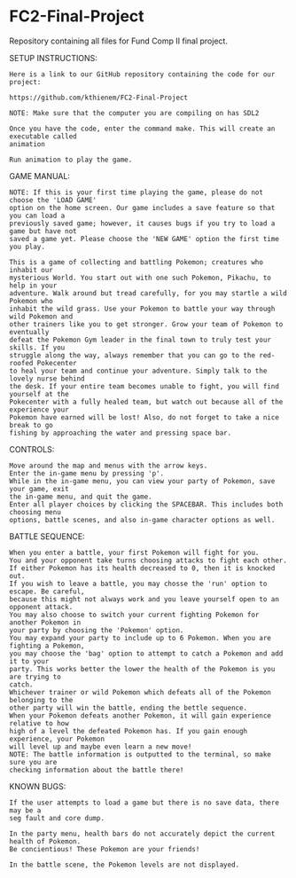 # FC2-Final-Project
Repository containing all files for Fund Comp II final project.

SETUP INSTRUCTIONS:

	Here is a link to our GitHub repository containing the code for our project:

	https://github.com/kthienem/FC2-Final-Project

	NOTE: Make sure that the computer you are compiling on has SDL2

	Once you have the code, enter the command make. This will create an executable called
	animation

	Run animation to play the game. 

GAME MANUAL:

	NOTE: If this is your first time playing the game, please do not choose the 'LOAD GAME'
	option on the home screen. Our game includes a save feature so that you can load a 
	previously saved game; however, it causes bugs if you try to load a game but have not 
	saved a game yet. Please choose the 'NEW GAME' option the first time you play.

	This is a game of collecting and battling Pokemon; creatures who inhabit our 
	mysterious World. You start out with one such Pokemon, Pikachu, to help in your 
	adventure. Walk around but tread carefully, for you may startle a wild Pokemon who
	inhabit the wild grass. Use your Pokemon to battle your way through wild Pokemon and
	other trainers like you to get stronger. Grow your team of Pokemon to eventually 
	defeat the Pokemon Gym leader in the final town to truly test your skills. If you 
	struggle along the way, always remember that you can go to the red-roofed Pokecenter
	to heal your team and continue your adventure. Simply talk to the lovely nurse behind
	the desk. If your entire team becomes unable to fight, you will find yourself at the 
	Pokecenter with a fully healed team, but watch out because all of the experience your
	Pokemon have earned will be lost! Also, do not forget to take a nice break to go 
	fishing by approaching the water and pressing space bar.

CONTROLS:

	Move around the map and menus with the arrow keys.
	Enter the in-game menu by pressing 'p'.
	While in the in-game menu, you can view your party of Pokemon, save your game, exit 
	the in-game menu, and quit the game.
	Enter all player choices by clicking the SPACEBAR. This includes both choosing menu
	options, battle scenes, and also in-game character options as well. 

BATTLE SEQUENCE:

	When you enter a battle, your first Pokemon will fight for you.
	You and your opponent take turns choosing attacks to fight each other.
	If either Pokemon has its health decreased to 0, then it is knocked out.
	If you wish to leave a battle, you may chosse the 'run' option to escape. Be careful,
	because this might not always work and you leave yourself open to an opponent attack.
	You may also choose to switch your current fighting Pokemon for another Pokemon in 
	your party by choosing the 'Pokemon' option.
	You may expand your party to include up to 6 Pokemon. When you are fighting a Pokemon,
	you may choose the 'bag' option to attempt to catch a Pokemon and add it to your 
	party. This works better the lower the health of the Pokemon is you are trying to 
	catch.
	Whichever trainer or wild Pokemon which defeats all of the Pokemon belonging to the 
	other party will win the battle, ending the bettle sequence. 
	When your Pokemon defeats another Pokemon, it will gain experience relative to how
	high of a level the defeated Pokemon has. If you gain enough experience, your Pokemon
	will level up and maybe even learn a new move! 
	NOTE: The battle information is outputted to the terminal, so make sure you are 
	checking information about the battle there!

KNOWN BUGS:

	If the user attempts to load a game but there is no save data, there may be a 
	seg fault and core dump. 

	In the party menu, health bars do not accurately depict the current health of Pokemon.
	Be concientious! These Pokemon are your friends!

	In the battle scene, the Pokemon levels are not displayed.
